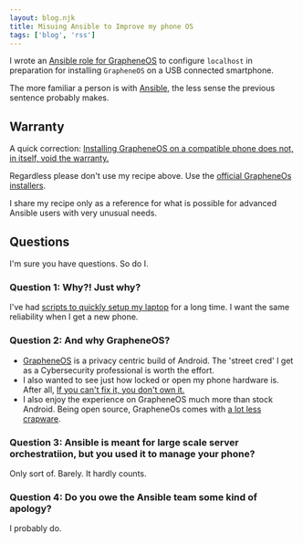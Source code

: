 ```yaml
---
layout: blog.njk
title: Misuing Ansible to Improve my phone OS
tags: ['blog', 'rss']
---
```


I wrote an [Ansible role for GrapheneOS][7] to configure `localhost` in preparation for installing `GrapheneOS` on a USB connected smartphone.

The more familiar a person is with [Ansible][8], the less sense the previous sentence probably makes.

## Warranty

A quick correction: [Installing GrapheneOS on a compatible phone does not, in itself, void the warranty.](https://discuss.grapheneos.org/d/10169-full-chat-transcript-about-warranty-with-custom-oses)

Regardless please don't use my recipe above. Use the [official GrapheneOs installers](https://grapheneos.org/install/). 

I share my recipe only as a reference for what is possible for advanced Ansible users with very unusual needs.

[7]: https://github.com/edthedev/ansible-grapheneos
[8]: https://www.ansible.com/

## Questions

I'm sure you have questions. So do I.

### Question 1: Why?! Just why?

I've had [scripts to quickly setup my laptop][20] for a long time. 
I want the same reliability when I get a new phone.

[20]: https://github.com/edthedev/dotfiles

### Question 2: And why GrapheneOS?

- [GrapheneOS][27] is a privacy centric build of Android. The 'street cred' I get as a Cybersecurity professional is worth the effort.
- I also wanted to see just how locked or open my phone hardware is. After all, [If you can't fix it, you don't own it.](https://hackaday.com/2015/09/15/the-rise-of-the-fix-it-culture/)
- I also enjoy the experience on GrapheneOS much more than stock Android. Being open source, GrapheneOs comes with [a lot less crapware](https://craphound.com/tag/enshittification/).

[27]: https://grapheneos.org/

### Question 3: Ansible is meant for large scale server orchestratiion, but you used it to manage your phone?

Only sort of. Barely. It hardly counts.

### Question 4: Do you owe the Ansible team some kind of apology?

I probably do.
